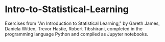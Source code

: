 # Intro-to-Statistical-Learning
Exercises from "An Introduction to Statistical Learning," by Gareth James, Daniela Witten, Trevor Hastie, Robert Tibshirani, completed in the programming language Python and compiled as Jupyter notebooks.
